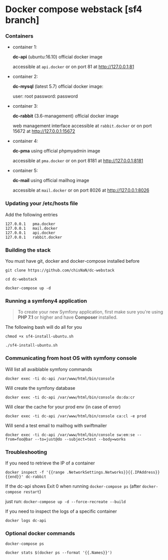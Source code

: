 # Docker compose webstack [sf4 branch]

### Containers

- container 1:

    **dc-api** (ubuntu:16.10) official docker image

    accessible at `api.docker` or on port 81 at http://127.0.0.1:81

- container 2:

    **dc-mysql** (latest 5.7) official docker image:
    
    user: root
    password: password

- container 3:

    **dc-rabbit** (3.6-management) official docker image
    
    web management interface accessible at `rabbit.docker` or on port 15672 at http://127.0.0.1:15672

- container 4:

    **dc-pma** using official phpmyadmin image

    accessible at `pma.docker` or on port 8181 at http://127.0.0.1:8181
    
- container 5:

    **dc-mail** using official mailhog image

    accessible at `mail.docker` or on port 8026 at http://127.0.0.1:8026
    
### Updating your /etc/hosts file

Add the following entries

```
127.0.0.1	pma.docker
127.0.0.1	mail.docker
127.0.0.1	api.docker
127.0.0.1	rabbit.docker
```

### Building the stack

You must have git, docker and docker-compose installed before

`git clone https://github.com/chisNaN/dc-webstack`

`cd dc-webstack`

`docker-compose up -d`

### Running a symfony4 application

> To create your new Symfony application, first make sure you're using **PHP 7.1** or higher and have **Composer** installed.

The following bash will do all for you

`chmod +x sf4-install-ubuntu.sh`

`./sf4-install-ubuntu.sh`

### Communicating from host OS with symfony console

Will list all avaiblable symfony commands

`docker exec -ti dc-api /var/www/html/bin/console`

Will create the symfony database

`docker exec -ti dc-api /var/www/html/bin/console do:da:cr`

Will clear the cache for your prod env (in case of error)

`docker exec -ti dc-api /var/www/html/bin/console ca:cl -e prod`

Will send a test email to mailhog with swiftmailer

`docker exec -ti dc-api /var/www/html/bin/console sw:em:se --from=foo@bar --to=just@do --subject=test --body=works`

### Troubleshooting

If you need to retrieve the IP of a container
 
`docker inspect -f '{{range .NetworkSettings.Networks}}{{.IPAddress}}{{end}}' dc-rabbit`

If the dc-api shows Exit 0 when running `docker-compose ps` (after `docker-compose restart`)

just run: `docker-compose up -d --force-recreate --build`

If you need to inspect the logs of a specific container

`docker logs dc-api`

### Optional docker commands

`docker-compose ps`

`docker stats $(docker ps --format '{{.Names}}')`
